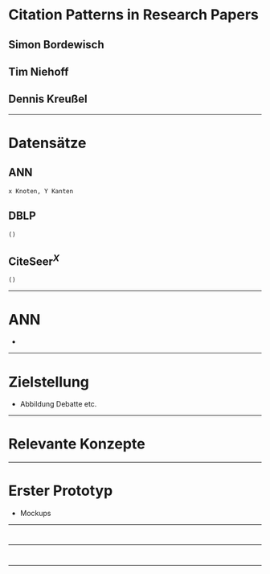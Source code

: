 # Citation Patterns in Research Papers


## Simon Bordewisch
## Tim Niehoff
## Dennis Kreußel

---

# Datensätze


## ANN
	x Knoten, Y Kanten
## DBLP
	()
## CiteSeer$^{X}$
	()

---

# ANN 

* 
---

# Zielstellung

* Abbildung Debatte etc.

---

# Relevante Konzepte



---

# Erster Prototyp

* Mockups

---

# 

---

#

---